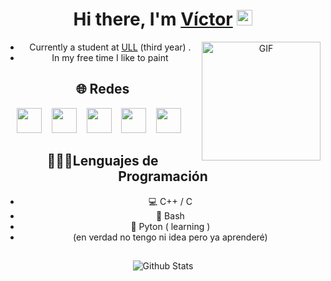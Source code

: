 <div align="center">
   <h1>Hi there, I'm <a href="https://github.com/alu0101540153">Víctor</a> <img src="https://media.giphy.com/media/hvRJCLFzcasrR4ia7z/giphy.gif" width="25px"> </h1>
  
<img align="right" alt="GIF" src="https://media.giphy.com/media/KCzzHN7Y0hlLi/giphy.gif" width="190" height="190" />
  
   - Currently a student at [ULL](https://www.ull.es/) (third year) . 
   - In my free time I like to paint

## 🌐 Redes
[<img src="https://upload.wikimedia.org/wikipedia/commons/5/57/X_logo_2023_%28white%29.png" width="40" height="40">](https://twitter.com/rgez_victor) &nbsp;&nbsp;
[<img src="https://upload.wikimedia.org/wikipedia/commons/thumb/1/19/Spotify_logo_without_text.svg/2048px-Spotify_logo_without_text.svg.png" width="40" height="40">](https://open.spotify.com/user/victor07a)  &nbsp;&nbsp;
[<img src="https://upload.wikimedia.org/wikipedia/commons/thumb/e/e7/Instagram_logo_2016.svg/2048px-Instagram_logo_2016.svg.png" width="40" height="40">](https://www.instagram.com/victor.rgez/)  &nbsp;&nbsp;
[<img src="https://s3.getstickerpack.com/storage/uploads/sticker-pack/wuolah/tray_large.png?c7c004248031ecde29f050fb2b9eec58&d=100x100" width="40" height="40">](https://wuolah.com/profile/victor_rgez?referral=vicrgez1)  &nbsp;&nbsp;
[<img src="https://static-00.iconduck.com/assets.00/github-icon-2048x2048-eyd5tyuo.png" width="40" height="40">](https://github.com/alu0101540153)  &nbsp;&nbsp;

## 👨🏻‍💻Lenguajes de Programación
- 💻 C++ / C
- 📑 Bash
- 🐍 Pyton ( learning )
- (en verdad no tengo ni idea pero ya aprenderé)


##
<p align="center">
        <img src="https://raw.githubusercontent.com/mayhemantt/mayhemantt/Update/svg/Bottom.svg" alt="Github Stats" />
</p>
